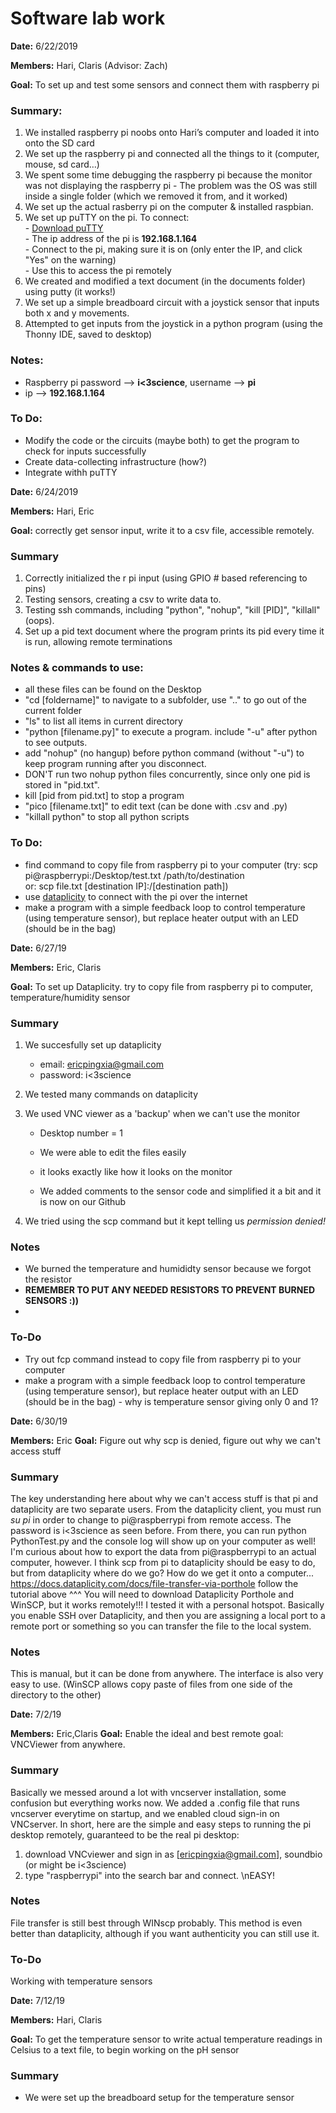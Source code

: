 ﻿# Software lab work


**Date:** 6/22/2019

**Members:** Hari, Claris (Advisor: Zach)

**Goal:** To set up and test some sensors and connect them with raspberry pi

### Summary: 

1. We installed raspberry pi noobs onto Hari’s computer and loaded it into onto the SD card
2. We set up the raspberry pi and connected all the things to it (computer, mouse, sd card…)
3. We spent some time debugging the raspberry pi because the monitor was not displaying the raspberry pi - The problem was the OS was still inside a single folder (which we removed it from, and it worked)
4. We set up the actual rasberry pi on the computer & installed raspbian.
5. We set up puTTY on the pi. To connect:  
       - [Download puTTY](https://www.chiark.greenend.org.uk/~sgtatham/putty/latest.html)  
       - The ip address of the pi is **192.168.1.164**  
       - Connect to the pi, making sure it is on (only enter the IP, and click "Yes" on the warning)  
       - Use this to access the pi remotely  
6. We created and modified a text document (in the documents folder) using putty (it works!)
7. We set up a simple breadboard circuit with a joystick sensor that inputs both x and y movements.
8. Attempted to get inputs from the joystick in a python program (using the Thonny IDE, saved to desktop)  



### Notes: 

- Raspberry pi password --> **i<3science**, username --> **pi**
- ip --> **192.168.1.164**

### To Do:

- Modify the code or the circuits (maybe both) to get the program to check for inputs successfully
- Create data-collecting infrastructure (how?)
- Integrate withh puTTY
  
  
  

**Date:** 6/24/2019

**Members:** Hari, Eric

**Goal:** correctly get sensor input, write it to a csv file, accessible remotely.

### Summary

1. Correctly initialized the r pi input (using GPIO # based referencing to pins)  
2. Testing sensors, creating a csv to write data to.
3. Testing ssh commands, including "python", "nohup", "kill [PID]", "killall" (oops).
4. Set up a pid text document where the program prints its pid every time it is run, allowing remote terminations

### Notes & commands to use:

- all these files can be found on the Desktop
- "cd [foldername]" to navigate to a subfolder, use ".." to go out of the current folder
- "ls" to list all items in current directory
- "python [filename.py]" to execute a program. include "-u" after python to see outputs.
- add "nohup" (no hangup) before python command (without "-u") to keep program running after you disconnect.
- DON'T run two nohup python files concurrently, since only one pid is stored in "pid.txt".
- kill [pid from pid.txt] to stop a program
- "pico [filename.txt]" to edit text (can be done with .csv and .py)
- "killall python" to stop all python scripts

### To Do:

- find command to copy file from raspberry pi to your computer
(try: scp pi@raspberrypi:/Desktop/test.txt /path/to/destination  
or: scp file.txt [destination IP]:/[destination path])
- use [dataplicity](https://www.dataplicity.com/) to connect with the pi over the internet
- make a program with a simple feedback loop to control temperature (using temperature sensor), but replace heater output with an LED (should be in the bag)



**Date:** 6/27/19

**Members:** Eric, Claris

**Goal:** To set up Dataplicity. try to copy file from raspberry pi to computer, temperature/humidity sensor

### Summary

1. We succesfully set up dataplicity

   * email: ericpingxia@gmail.com 
   * password: i<3science

2. We tested many commands on dataplicity

3. We used VNC viewer as a 'backup' when we can't use the monitor

   * Desktop number = 1

   * We were able to edit the files easily 
   * it looks exactly like how it looks on the monitor
   * We added comments to the sensor code and simplified it a bit and it is now on our Github

4. We tried using the scp command but it kept telling us *permission denied!*

### Notes

* We burned the temperature and humididty sensor because we forgot the resistor
* **REMEMBER TO PUT ANY NEEDED RESISTORS TO PREVENT BURNED SENSORS :))**
*   

### To-Do

* Try out fcp command instead to copy file from raspberry pi to your computer
* make a program with a simple feedback loop to control temperature (using temperature sensor), but replace heater output with an LED (should be in the bag) - why is temperature sensor giving only 0 and 1?



**Date:** 6/30/19

**Members:** Eric
**Goal:** Figure out why scp is denied, figure out why we can't access stuff
### Summary
The key understanding here about why we can't access stuff is that pi and dataplicity are two separate users. 
From the dataplicity client, you must run *su pi* in order to change to pi@raspberrypi from remote access. The password is i<3science as seen before. From there, you can run python PythonTest.py and the console log will show up on your computer as well!
I'm curious about how to export the data from pi@raspberrypi to an actual computer, however. I think scp from pi to dataplicity should be easy to do, but from dataplicity where do we go? How do we get it onto a computer...
https://docs.dataplicity.com/docs/file-transfer-via-porthole
follow the tutorial above ^^^ You will need to download Dataplicity Porthole and WinSCP, but it works remotely!!! I tested it with a personal hotspot. Basically you enable SSH over Dataplicity, and then you are assigning a local port to a remote port or something so you can transfer the file to the local system.

### Notes
This is manual, but it can be done from anywhere. The interface is also very easy to use. (WinSCP allows copy paste of files from one side of the directory to the other)

**Date:** 7/2/19

**Members:** Eric,Claris
**Goal:** Enable the ideal and best remote goal: VNCViewer from anywhere.

### Summary
Basically we messed around a lot with vncserver installation, some confusion but everything works now. We added a .config file that runs vncserver everytime on startup, and we enabled cloud sign-in on VNCserver. In short, here are the simple and easy steps to running the pi desktop remotely, guaranteed to be the real pi desktop:
1. download VNCviewer and sign in as [ericpingxia@gmail.com], soundbio (or might be i<3science)
2. type "raspberrypi" into the search bar and connect. 
\nEASY!
### Notes
File transfer is still best through WINscp probably. This method is even better than dataplicity, although if you want authenticity you can still use it.
### To-Do
Working with temperature sensors



**Date:** 7/12/19

**Members:** Hari, Claris

**Goal:** To get the temperature sensor to write actual temperature readings in Celsius to a text file, to begin working on the pH sensor



### Summary

* We were set up the breadboard setup for the temperature sensor